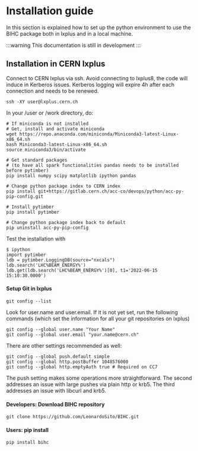 # Installation guide

In this section is explained how to set up the python environment to use the BIHC package both in lxplus and in a local machine.

:::warning
This documentation is still in development
:::

## Installation in CERN lxplus

Connect to CERN lxplus via ssh. Avoid connecting to lxplus8, the code will induce in Kerberos issues. Kerberos logging will expire 4h after each connection and needs to be renewed.
```
ssh -XY user@lxplus.cern.ch
```
In your /user or /work directory, do:
```
# If miniconda is not installed
# Get, install and activate miniconda
wget https://repo.anaconda.com/miniconda/Miniconda3-latest-Linux-x86_64.sh
bash Miniconda3-latest-Linux-x86_64.sh 
source miniconda3/bin/activate

# Get standard packages 
# (to have all spark functionalities pandas needs to be installed before pytimber)
pip install numpy scipy matplotlib ipython pandas

# Change python package index to CERN index
pip install git+https://gitlab.cern.ch/acc-co/devops/python/acc-py-pip-config.git

# Install pytimber
pip install pytimber

# Change python package index back to default
pip uninstall acc-py-pip-config
```
Test the installation with 
```
$ ipython
import pytimber
ldb = pytimber.LoggingDB(source="nxcals") 
ldb.search('LHC%BEAM_ENERGY%')
ldb.get(ldb.search('LHC%BEAM_ENERGY%')[0], t1='2022-06-15 15:10:30.0000')
```
#### Setup Git in lxplus
```
git config --list
```
Look for user.name and user.email. If it is not yet set, run the following commands (which set the information for all your git repositories on lxplus)
```
git config --global user.name "Your Name"
git config --global user.email "your.name@cern.ch"
```
There are other settings recommended as well:
```
git config --global push.default simple
git config --global http.postBuffer 1048576000
git config --global http.emptyAuth true # Required on CC7
```
The push setting makes some operations more straightforward. The second addresses an issue with large pushes via plain http or krb5. The third addresses an issue with libcurl and krb5.

#### Developers: Download BIHC repository
```
git clone https://github.com/LeonardoSito/BIHC.git
```
#### Users: pip install
```
pip install bihc
```


